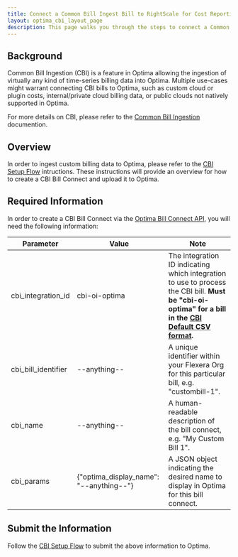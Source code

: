 ```yaml
---
title: Connect a Common Bill Ingest Bill to RightScale for Cost Reporting
layout: optima_cbi_layout_page
description: This page walks you through the steps to connect a Common Bill Ingest Bill to RightScale for cost reporting purposes.
---
```


## Background

Common Bill Ingestion (CBI) is a feature in Optima allowing the ingestion of virtually any kind of time-series billing data into Optima. Multiple use-cases might warrant connecting CBI bills to Optima, such as custom cloud or plugin costs, internal/private cloud billing data, or public clouds not natively supported in Optima.

For more details on CBI, please refer to the [Common Bill Ingestion](/optima/guides/common_bill_ingestion.html) documention.

## Overview

In order to ingest custom billing data to Optima, please refer to the [CBI Setup Flow](/optima/guides/common_bill_ingestion.html#overview) intructions. These instructions will provide an overview for how to create a CBI Bill Connect and upload it to Optima.

## Required Information

In order to create a CBI Bill Connect via the [Optima Bill Connect API](https://reference.rightscale.com/optima-bill/#/CBIBillConnects), you will need the following information:

Parameter | Value | Note
--------- | ----- | ----
cbi_integration_id | cbi-oi-optima | The integration ID indicating which integration to use to process the CBI bill. **Must be "cbi-oi-optima" for a bill in the [CBI Default CSV format](/optima/guides/common_bill_ingestion.html#cbi-default-format).**
cbi_bill_identifier | --anything-- | A unique identifier within your Flexera Org for this particular bill, e.g. "custombill-1".
cbi_name | --anything-- | A human-readable description of the bill connect, e.g. "My Custom Bill 1".
cbi_params | {"optima_display_name": "--anything--"} | A JSON object indicating the desired name to display in Optima for this bill connect.

## Submit the Information

Follow the [CBI Setup Flow](/optima/guides/common_bill_ingestion.html#overview) to submit the above information to Optima.
